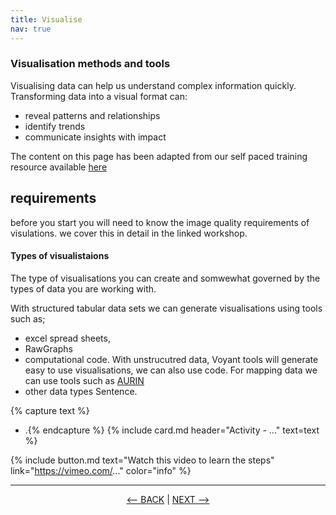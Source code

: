 ```yaml
---
title: Visualise
nav: true
---
```

### Visualisation methods and tools

Visualising data can help us understand complex information quickly. Transforming data into a visual format can:

- reveal patterns and relationships
- identify trends
- communicate insights with impact

The content on this page has been adapted from our self paced training resource available <a href='https://griffithunilibrary.github.io/data-vis-basics/' target='_blank'> here </a>


## requirements
before you start you will need to know the image quality requirements of visulations. we cover this in detail in the linked workshop. 
  

#### Types of visualistaions

The type of visualisations you can create and somwewhat governed by the types of data you are working with. 

With structured tabular data sets we can generate visualisations using tools such as; 
- excel spread sheets, 
- RawGraphs
- computational code. 
With unstrucutred data, Voyant tools will generate easy to use visualisations, we can also use code. 
For mapping data we can use tools such as <a href='https://aurin.org.au/' target='_blank'>AURIN </a>
- other data types 
Sentence.



{% capture text %}
- .{% endcapture %} {% include card.md header="Activity - ..." text=text %}


{% include button.md text="Watch this video to learn the steps" link="https://vimeo.com/..." color="info" %}

-----

<p align="center">
  <a href="https://griffithunilibrary.github.io/intro-text-mining-analysis/content/6-analyse.html"><-- BACK</a> |
  <a href="https://griffithunilibrary.github.io/intro-text-mining-analysis/content/8-help.html">NEXT --></a>
</p>
